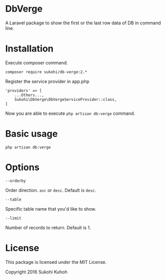 # DbVerge
A Laravel package to show the first or the last row data of DB in command line.
# Installation

Execute composer command.

    composer require sukohi/db-verge:2.*

Register the service provider in app.php

    'providers' => [
        ...Others...,  
        Sukohi\DbVerge\DbVergeServiceProvider::class,
    ]

Now you are able to execute `php artisan db:verge` command.

# Basic usage

`php artisan db:verge`

# Options

`--orderby`

Order direction. `asc` or `desc`. Default is `desc`.

`--table`

Specific table name that you'd like to show.

`--limit`

Number of records to return. Default is 1.


# License

This package is licensed under the MIT License.

Copyright 2016 Sukohi Kuhoh